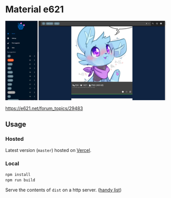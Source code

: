 # Material e621

![Material e621 screenshot](./screenshot.png)

https://e621.net/forum_topics/29483

## Usage

### Hosted

Latest version (`master`) hosted on [Vercel](https://material-e621.vercel.app/). 

<!-- `dev` version [here](https://material-e621-git-dev-avoonix.vercel.app/) - mainly for testing, might not work at all. -->

### Local

```bash
npm install
npm run build
```

Serve the contents of `dist` on a http server. ([handy list](https://gist.github.com/willurd/5720255))

<!-- ## Some goals

- rewrite everything using typescript, vue3 function api and vuetify 3; with more focus on performance (than the previous version)
- more customizability, re-add features removed during rewriting
- create a desktop application -->

<!-- [Configuration Reference](https://cli.vuejs.org/config/) -->
